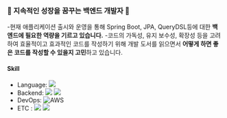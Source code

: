 ### 🌈 지속적인 성장을 꿈꾸는 백엔드 개발자 🌈
-현재 애플리케이션 출시와 운영을 통해 Spring Boot, JPA, QueryDSL등에 대한 **백엔드에 필요한 역량을 기르고 있습니다.**
-코드의 가독성, 유지 보수성, 확장성 등을 고려하여 효율적이고 효과적인 코드를 작성하기 위해 개발 도서를 읽으면서 **어떻게 하면 좋은 코드를 작성할 수 있을지 고민**하고 있습니다.

#### Skill

- Language: <img src="https://img.shields.io/badge/java-007396?style=for-the-badge&logo=java&logoColor=white">
- Backend: <img src="https://img.shields.io/badge/springboot-6DB33F?style=for-the-badge&logo=springboot&logoColor=white"> <img src="https://img.shields.io/badge/mysql-4479A1?style=for-the-badge&logo=mysql&logoColor=white">
- DevOps: <img alt="AWS" src="https://img.shields.io/badge/Amazon AWS-f7f7f7?style=for-the-badge&logo=Amazon AWS&logoColor=f89400">
- ETC : <img src="https://img.shields.io/badge/Git-F05032?style=for-the-badge&logo=Git&logoColor=white"/>&nbsp;<img src="https://img.shields.io/badge/Github-181717?style=for-the-badge&logo=Github&logoColor=white"/>

